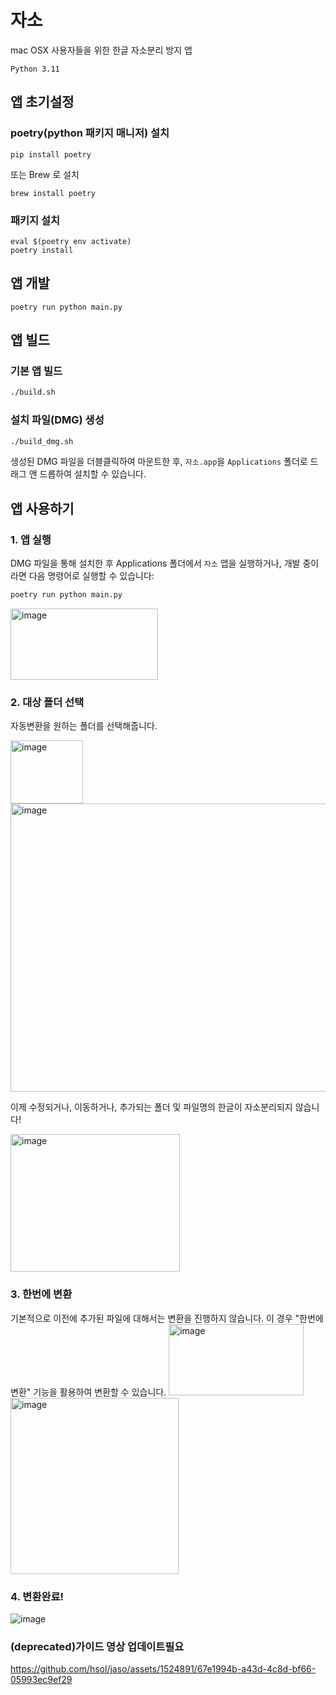 # 자소

mac OSX 사용자들을 위한 한글 자소분리 방지 앱

`Python 3.11`

## 앱 초기설정

### poetry(python 패키지 매니저) 설치

```
pip install poetry
```

또는 Brew 로 설치

```
brew install poetry
```

### 패키지 설치

```
eval $(poetry env activate)
poetry install
```

## 앱 개발

```
poetry run python main.py
```

## 앱 빌드

### 기본 앱 빌드

```bash
./build.sh
```

### 설치 파일(DMG) 생성

```bash
./build_dmg.sh
```

생성된 DMG 파일을 더블클릭하여 마운트한 후, `자소.app`을 `Applications` 폴더로 드래그 앤 드롭하여 설치할 수 있습니다.

## 앱 사용하기

### 1. 앱 실행

DMG 파일을 통해 설치한 후 Applications 폴더에서 `자소` 앱을 실행하거나, 개발 중이라면 다음 명령어로 실행할 수 있습니다:

```bash
poetry run python main.py
```

<img width="236" height="114" alt="image" src="https://github.com/user-attachments/assets/dbdc053e-9f8c-402b-9ffa-f83ab66879fc" />

### 2. 대상 폴더 선택

자동변환을 원하는 폴더를 선택해줍니다.

<img width="116" height="101" alt="image" src="https://github.com/user-attachments/assets/76b2ab1a-1679-443d-b7b8-fcb3ad3be73f" />
<img width="809" height="461" alt="image" src="https://github.com/user-attachments/assets/31e7b6b9-952e-49c3-aa02-a0171f44a035" />

이제 수정되거나, 이동하거나, 추가되는 폴더 및 파일명의 한글이 자소분리되지 않습니다!

<img width="271" height="220" alt="image" src="https://github.com/user-attachments/assets/77d569a5-53eb-4ba8-802c-6c9a3148b99f" />

### 3. 한번에 변환

기본적으로 이전에 추가된 파일에 대해서는 변환을 진행하지 않습니다. 이 경우 "한번에 변환" 기능을 활용하여 변환할 수 있습니다.
<img width="216" height="114" alt="image" src="https://github.com/user-attachments/assets/e3faa353-efcf-44e6-9183-d7a489c1ef31" />
<img width="269" height="282" alt="image" src="https://github.com/user-attachments/assets/c703cc64-956a-4559-a08f-c009537d6d2d" />

### 4. 변환완료!

![image](https://github.com/hsol/jaso/assets/1524891/6a7a0b96-a263-44ea-82fa-54264aefa1cc)

### (deprecated)가이드 영상 업데이트필요

https://github.com/hsol/jaso/assets/1524891/67e1994b-a43d-4c8d-bf66-05993ec9ef29
